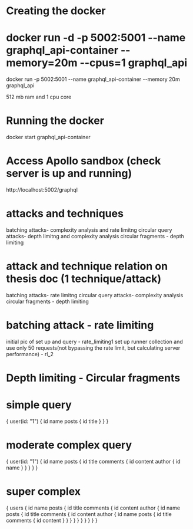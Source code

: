 # Creating the docker
# docker run -d -p 5002:5001 --name graphql_api-container --memory=20m --cpus=1 graphql_api
docker run -p 5002:5001 --name graphql_api-container --memory 20m graphql_api

512 mb ram and 1 cpu core

# Running the docker
docker start graphql_api-container

# Access Apollo sandbox (check server is up and running)
http://localhost:5002/graphql

# attacks and techniques
batching attacks- complexity analysis and rate limitng
circular query attacks- depth limitng and complexity analysis
circular fragments - depth limiting

# attack and technique relation on thesis doc (1 technique/attack)
batching attacks- rate limitng
circular query attacks- complexity analysis
circular fragments - depth limiting

# batching attack - rate limiting
initial pic of set up and query - rate_limiting1
set up runner collection and use only 50 requests(not bypassing the rate limit, but calculating server performance) - rl_2

# Depth limiting - Circular fragments
# simple query

{
  user(id: "1") {
    id
    name
    posts {
      id
      title
    }
  }
}

# moderate complex query

{
  user(id: "1") {
    id
    name
    posts {
      id
      title
      comments {
        id
        content
        author {
          id
          name
        }
      }
    }
  }
}

# super complex
{
  users {
    id
    name
    posts {
      id
      title
      comments {
        id
        content
        author {
          id
          name
          posts {
            id
            title
            comments {
              id
              content
              author {
                id
                name
                posts {
                  id
                  title
                  comments {
                    id
                    content
                  }
                }
              }
            }
          }
        }
      }
    }
  }
}


